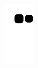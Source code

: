 ![snake gif](https://github.com/tainalmeidaa/tainalmeidaa/blob/output/github-contribution-grid-snake.svg)
